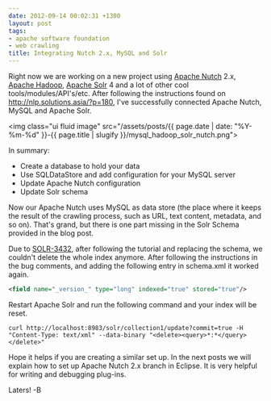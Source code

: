 ```yaml
---
date: 2012-09-14 00:02:31 +1300
layout: post
tags:
- apache software foundation
- web crawling
title: Integrating Nutch 2.x, MySQL and Solr
---
```


Right now we are working on a new project using <a href="http://nutch.apache.org" title="Apache Nutch">Apache Nutch</a> 2.x, <a href="http://hadoop.apache.org" title="Apache Hadoop">Apache Hadoop</a>, <a href="http://solr.apache.org" title="Apache Solr">Apache Solr</a> 4 and a lot of other cool tools/modules/API's/etc. After following the instructions found on <a href="http://nlp.solutions.asia/?p=180" title="http://nlp.solutions.asia/?p=180">http://nlp.solutions.asia/?p=180</a>, I've successfully connected Apache Nutch, MySQL and Apache Solr.

<img class="ui fluid image" src="/assets/posts/{{ page.date | date: "%Y-%m-%d" }}-{{ page.title | slugify }}/mysql_hadoop_solr_nutch.png">

<!--more-->

In summary:

<ul>
<li>Create a database to hold your data</li>
<li>Use SQLDataStore and add configuration for your MySQL server</li>
<li>Update Apache Nutch configuration</li>
<li>Update Solr schema</li>
</ul>

Now our Apache Nutch uses MySQL as data store (the place where it keeps the result of the crawling process, such as URL,  text content, metadata, and so on). That's grand, but there is one part missing in the Solr Schema provided in the blog post. 

Due to <a href="https://issues.apache.org/jira/browse/SOLR-3432" title="SOLR-3432">SOLR-3432</a>, after following the tutorial and replacing the schema, we couldn't delete the whole index anymore. After following the instructions in the bug comments, and adding the following entry in schema.xml it worked again.

<!--more-->

```xml
<field name="_version_" type="long" indexed="true" stored="true"/>
```

Restart Apache Solr and run the following command and your index will be reset.

```shell
curl http://localhost:8983/solr/collection1/update?commit=true -H "Content-Type: text/xml" --data-binary "<delete><query>*:*</query></delete>"
```

Hope it helps if you are creating a similar set up. In the next posts we will explain how to set up Apache Nutch 2.x branch in Eclipse. It is very helpful for writing and debugging plug-ins.

Laters! -B

